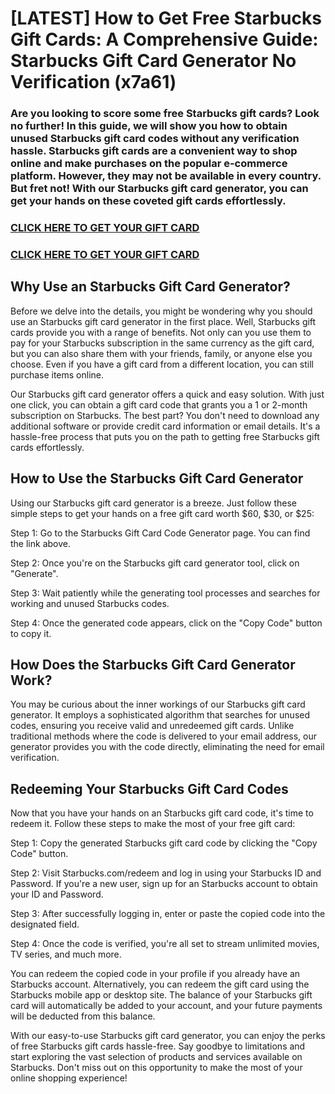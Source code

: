 # [LATEST] How to Get Free Starbucks Gift Cards: A Comprehensive Guide: Starbucks Gift Card Generator No Verification (x7a61)

### Are you looking to score some free Starbucks gift cards? Look no further! In this guide, we will show you how to obtain unused Starbucks gift card codes without any verification hassle. Starbucks gift cards are a convenient way to shop online and make purchases on the popular e-commerce platform. However, they may not be available in every country. But fret not! With our Starbucks gift card generator, you can get your hands on these coveted gift cards effortlessly.

### <a href="https://bravegaming.xyz/all-in-one-gift-cards">CLICK HERE TO GET YOUR GIFT CARD</a>

### <a href="https://bravegaming.xyz/all-in-one-gift-cards">CLICK HERE TO GET YOUR GIFT CARD</a>

## Why Use an Starbucks Gift Card Generator?

Before we delve into the details, you might be wondering why you should use an Starbucks gift card generator in the first place. Well, Starbucks gift cards provide you with a range of benefits. Not only can you use them to pay for your Starbucks subscription in the same currency as the gift card, but you can also share them with your friends, family, or anyone else you choose. Even if you have a gift card from a different location, you can still purchase items online.

Our Starbucks gift card generator offers a quick and easy solution. With just one click, you can obtain a gift card code that grants you a 1 or 2-month subscription on Starbucks. The best part? You don't need to download any additional software or provide credit card information or email details. It's a hassle-free process that puts you on the path to getting free Starbucks gift cards effortlessly.

## How to Use the Starbucks Gift Card Generator

Using our Starbucks gift card generator is a breeze. Just follow these simple steps to get your hands on a free gift card worth $60, $30, or $25:

Step 1: Go to the Starbucks Gift Card Code Generator page. You can find the link above.

Step 2: Once you're on the Starbucks gift card generator tool, click on "Generate".

Step 3: Wait patiently while the generating tool processes and searches for working and unused Starbucks codes.

Step 4: Once the generated code appears, click on the "Copy Code" button to copy it.

## How Does the Starbucks Gift Card Generator Work?

You may be curious about the inner workings of our Starbucks gift card generator. It employs a sophisticated algorithm that searches for unused codes, ensuring you receive valid and unredeemed gift cards. Unlike traditional methods where the code is delivered to your email address, our generator provides you with the code directly, eliminating the need for email verification.

## Redeeming Your Starbucks Gift Card Codes

Now that you have your hands on an Starbucks gift card code, it's time to redeem it. Follow these steps to make the most of your free gift card:

Step 1: Copy the generated Starbucks gift card code by clicking the "Copy Code" button.

Step 2: Visit Starbucks.com/redeem and log in using your Starbucks ID and Password. If you're a new user, sign up for an Starbucks account to obtain your ID and Password.

Step 3: After successfully logging in, enter or paste the copied code into the designated field.

Step 4: Once the code is verified, you're all set to stream unlimited movies, TV series, and much more.

You can redeem the copied code in your profile if you already have an Starbucks account. Alternatively, you can redeem the gift card using the Starbucks mobile app or desktop site. The balance of your Starbucks gift card will automatically be added to your account, and your future payments will be deducted from this balance.

With our easy-to-use Starbucks gift card generator, you can enjoy the perks of free Starbucks gift cards hassle-free. Say goodbye to limitations and start exploring the vast selection of products and services available on Starbucks. Don't miss out on this opportunity to make the most of your online shopping experience!
